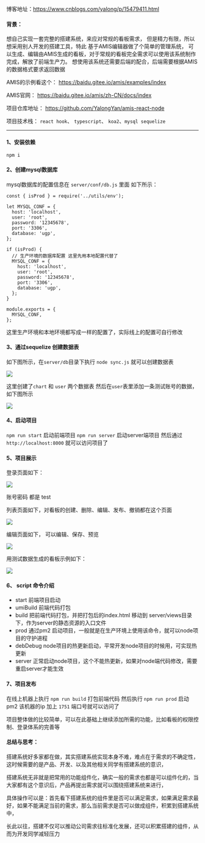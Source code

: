 博客地址：https://www.cnblogs.com/yalong/p/15479411.html
#### 背景：
想自己实现一套完整的搭建系统，来应对常规的看板需求， 但是精力有限，所以想采用别人开发的搭建工具，特此 基于AMIS编辑器做了个简单的管理系统，
可以生成、编辑由AMIS生成的看板，对于常规的看板完全需求可以使用该系统制作完成，解放了前端生产力。
想使用该系统还需要后端的配合，后端需要根据AMIS的数据格式要求返回数据

AMIS的示例看这个： https://baidu.gitee.io/amis/examples/index

AMIS官网： https://baidu.gitee.io/amis/zh-CN/docs/index   

项目仓库地址： https://github.com/YalongYan/amis-react-node

项目技术栈： `react hook`、 `typescript`、 `koa2`、`mysql sequelize`

---

#### 1、安装依赖
```
npm i 
```

#### 2、创建mysql数据库

mysql数据库的配置信息在 `server/conf/db.js` 里面
如下所示：
```
const { isProd } = require('../utils/env');

let MYSQL_CONF = {
  host: 'localhost',
  user: 'root',
  password: '12345678',
  port: '3306',
  database: 'ugp',
};

if (isProd) {
  // 生产环境的数据库配置 这里先用本地配置代替了
  MYSQL_CONF = {
    host: 'localhost',
    user: 'root',
    password: '12345678',
    port: '3306',
    database: 'ugp',
  };
}

module.exports = {
  MYSQL_CONF,
};

```
这里生产环境和本地环境都写成一样的配置了，实际线上的配置可自行修改


#### 3、通过sequelize 创建数据表
如下图所示，在`server/db`目录下执行 `node sync.js` 就可以创建数据表

![](https://img2020.cnblogs.com/blog/872412/202110/872412-20211029105350043-1699538103.png)

这里创建了`chart` 和 `user` 两个数据表
然后在`user`表里添加一条测试账号的数据，如下图所示

![](https://img2020.cnblogs.com/blog/872412/202110/872412-20211029105442062-193211385.png)


#### 4、启动项目
`npm run start` 启动前端项目
`npm run server` 启动server端项目
然后通过 `http://localhost:8000` 就可以访问项目了

#### 5、项目展示
登录页面如下：

![](https://img2020.cnblogs.com/blog/872412/202110/872412-20211029105524399-1567878919.png)

账号密码 都是 test

列表页面如下，对看板的创建、删除、编辑、发布、撤销都在这个页面

![](https://img2020.cnblogs.com/blog/872412/202110/872412-20211029105621504-1559552439.png)


编辑页面如下， 可以编辑、保存、预览

![](https://img2020.cnblogs.com/blog/872412/202110/872412-20211029105630761-605102962.png)

用测试数据生成的看板示例如下：

![](https://img2020.cnblogs.com/blog/872412/202110/872412-20211029141628909-1157214217.png)


#### 6、 script 命令介绍
- start 前端项目启动
- umiBuild 前端代码打包
- build 把前端代码打包，并把打包后的index.html 移动到 server/views目录下，作为server的静态资源的入口文件
- prod 通过pm2 启动项目，一般就是在生产环境上使用该命令，就可以node项目的守护进程 
- debDebug   node项目的热更新启动，平常开发node项目的时候用，可实现热更新
- server 正常启动node项目，这个不能热更新，如果对node端代码修改，需要重启server才能生效

#### 7、项目发布
在线上机器上执行 `npm run build` 打包前端代码
然后执行   `npm run prod`  启动pm2
该机器的ip 加上 `1751` 端口号就可以访问了

项目整体做的比较简单，可以在此基础上继续添加所需的功能，比如看板的权限控制、登录体系的完善等

#### 总结与思考：
搭建系统好多家都在做，其实搭建系统实现本身不难，难点在于需求的不确定性，这时候需要的是产品、开发、以及其他相关同学有搭建系统的意识，

搭建系统无非就是把常用的功能组件化，确实一般的需求也都是可以组件化的，当大家都有这个意识后，产品再提出需求就可以围绕搭建系统来进行，

具体操作可以是：首先看下搭建系统的组件里是否可以满足需求，如果满足需求最好，如果不能满足当前的需求，那么当前需求是否可以做成组件，积累到搭建系统中，

长此以往，搭建不仅可以推动公司需求往标准化发展，还可以积累搭建的组件，从而为开发同学减轻压力

